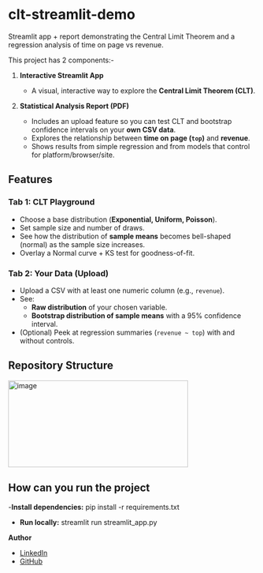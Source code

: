# clt-streamlit-demo
Streamlit app + report demonstrating the Central Limit Theorem and a regression analysis of time on page vs revenue.

This project has 2 components:- 

1. **Interactive Streamlit App**  
   - A visual, interactive way to explore the **Central Limit Theorem (CLT)**.  

2. **Statistical Analysis Report (PDF)**
   - Includes an upload feature so you can test CLT and bootstrap confidence intervals on your **own CSV data**. 
   - Explores the relationship between **time on page (`top`)** and **revenue**.  
   - Shows results from simple regression and from models that control for platform/browser/site.

  
## Features

### Tab 1: CLT Playground
- Choose a base distribution (**Exponential, Uniform, Poisson**).  
- Set sample size and number of draws.  
- See how the distribution of **sample means** becomes bell-shaped (normal) as the sample size increases.  
- Overlay a Normal curve + KS test for goodness-of-fit.

### Tab 2: Your Data (Upload)
- Upload a CSV with at least one numeric column (e.g., `revenue`).  
- See:
  - **Raw distribution** of your chosen variable.  
  - **Bootstrap distribution of sample means** with a 95% confidence interval. 
- (Optional) Peek at regression summaries (`revenue ~ top`) with and without controls.


##  Repository Structure


<img width="365" height="176" alt="image" src="https://github.com/user-attachments/assets/fbbc6867-fe61-4746-bfc9-da5de72efe28" />



## How can you run the project

-**Install dependencies:**
  pip install -r requirements.txt
  
- **Run locally:**
  streamlit run streamlit_app.py  


**Author**
- [LinkedIn](https://www.linkedin.com/in/prashanttrivedi370/)
- [GitHub](https://github.com/160303105370)
